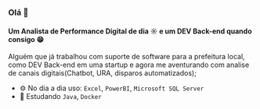 ### Olá 👋

#### Um Analista de Performance Digital de dia ☼ e um DEV Back-end quando consigo 😁

Alguém que já trabalhou com suporte de software para a prefeitura local, como DEV Back-end em uma startup e agora me aventurando com analise de canais digitais(Chatbot, URA, disparos automatizados);<br>

- ⚙️ No dia a dia uso: `Excel`, `PowerBI`, `Microsoft SQL Server`
- 📖 Estudando `Java`, `Docker`
